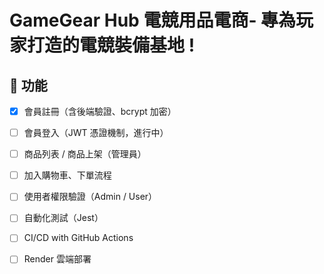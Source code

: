 # GameGear Hub 電競用品電商- 專為玩家打造的電競裝備基地 !

## 📌 功能

- [x] 會員註冊（含後端驗證、bcrypt 加密）
- [ ] 會員登入（JWT 憑證機制，進行中）
- [ ] 商品列表 / 商品上架（管理員）
- [ ] 加入購物車、下單流程
- [ ] 使用者權限驗證（Admin / User）
- [ ] 自動化測試（Jest）
- [ ] CI/CD with GitHub Actions
- [ ] Render 雲端部署


